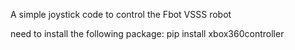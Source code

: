 A simple joystick code to control the Fbot VSSS robot

need to install the following package:
pip install xbox360controller